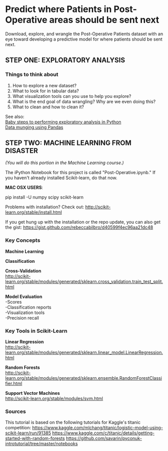# Predict where Patients in Post-Operative areas should be sent next


Download, explore, and wrangle the Post-Operative Patients dataset with an eye toward developing a predictive model for where patients should be sent next.


## STEP ONE: EXPLORATORY ANALYSIS



### Things to think about
1. How to explore a new dataset?
2. What to look for in tabular data?
3. What visualization tools can you use to help you explore?
4. What is the end goal of data wrangling? Why are we even doing this?
5. What to clean and how to clean it?


See also:     
[Baby steps to performing exploratory analysis in Python](http://www.analyticsvidhya.com/blog/2014/08/baby-steps-python-performing-exploratory-analysis-python/)     
[Data munging using Pandas](http://www.analyticsvidhya.com/blog/2014/09/data-munging-python-using-pandas-baby-steps-python/)


## STEP TWO: MACHINE LEARNING FROM DISASTER
_(You will do this portion in the Machine Learning course.)_      

The iPython Notebook for this project is called "Post-Operative.ipynb." 
If you haven't already installed Scikit-learn, do that now.    


__MAC OSX USERS__:

pip install -U numpy scipy scikit-learn




Problems with installation? Check out: http://scikit-learn.org/stable/install.html

If you get hung up with the installation or the repo update, you can also get the gist:     https://gist.github.com/rebeccabilbro/d40599f4ec96aa21dc48


### Key Concepts    
__Machine Learning__    

__Classification__    

__Cross-Validation__    
http://scikit-learn.org/stable/modules/generated/sklearn.cross_validation.train_test_split.html

__Model Evaluation__    
-Scores    
-Classification reports     
-Visualization tools     
-Precision recall           

### Key Tools in Scikit-Learn    
__Linear Regression__    
http://scikit-learn.org/stable/modules/generated/sklearn.linear_model.LinearRegression.html

__Random Forests__    
http://scikit-learn.org/stable/modules/generated/sklearn.ensemble.RandomForestClassifier.html

__Support Vector Machines__    
http://scikit-learn.org/stable/modules/svm.html

### Sources
This tutorial is based on the following tutorials for Kaggle's titanic competition:
https://www.kaggle.com/mlchang/titanic/logistic-model-using-scikit-learn/run/91385
https://www.kaggle.com/c/titanic/details/getting-started-with-random-forests
https://github.com/savarin/pyconuk-introtutorial/tree/master/notebooks
